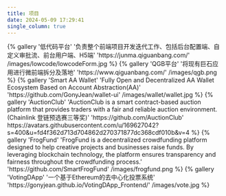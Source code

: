 ```yaml
---
title: 项目
date: 2024-05-09 17:29:41
single_column: true
---
```


<div class="row">
{% gallery '低代码平台' '负责整个前端项目开发迭代工作、包括后台配置端、自定义审批流、前台用户端、H5端' 'https://junma.qiguanbang.com/' /images/lowcode/lowcodeForm.jpg %}
{% gallery 'QGB平台' '将现有巨石应用进行微前端拆分及落地' 'https://www.qiguanbang.com/' /images/qgb.png %}
{% gallery 'Smart AA Wallet' 'Fully Open and Decentralized AA Wallet Ecosystem Based on Account Abstraction(AA)' 'https://github.com/GonyJean/wallet-ui'  /images/wallet/wallet.jpg %}
{% gallery 'AuctionClub' 'AuctionClub is a smart contract-based auction platform that provides traders with a fair and reliable auction environment.(Chainlink 登链预选赛三等奖)' 'https://github.com/AuctionClub' https://avatars.githubusercontent.com/u/169627042?s=400&u=fd4f362d713d704862d270371877dc368cdf010b&v=4 %}
{% gallery 'FrogFund' 'FrogFund is a decentralized crowdfunding platform designed to help creative projects and businesses raise funds. By leveraging blockchain technology, the platform ensures transparency and fairness throughout the crowdfunding process.' 'https://github.com/SmartFrogFund'  /images/frogfund.png %}
{% gallery 'VotingDApp' '一个基于Ethereum的去中心化投票系统' 'https://gonyjean.github.io/VotingDApp_Frontend/' /images/vote.jpg %}

<!-- {% gallery '图库' '收藏的一些壁纸' '/gallery/wallpaper' https://th.wallhaven.cc/lg/rd/rddgwm.jpg %} -->
</div>

